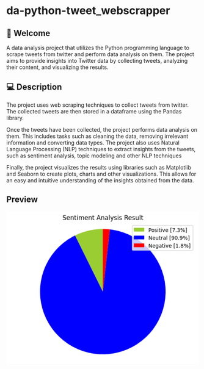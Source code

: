 # da-python-tweet_webscrapper

## :wave: Welcome

A data analysis project that utilizes the Python programming language to scrape tweets from twitter and perform data analysis on them. The project aims to provide insights into Twitter data by collecting tweets, analyzing their content, and visualizing the results.

## 💻 Description

The project uses web scraping techniques to collect tweets from twitter. The collected tweets are then stored in a dataframe using the Pandas library.

Once the tweets have been collected, the project performs data analysis on them. This includes tasks such as cleaning the data, removing irrelevant information and converting data types. The project also uses Natural Language Processing (NLP) techniques to extract insights from the tweets, such as sentiment analysis, topic modeling and other NLP techniques

Finally, the project visualizes the results using libraries such as Matplotlib and Seaborn to create plots, charts and other visualizations. This allows for an easy and intuitive understanding of the insights obtained from the data.


## Preview


![sentiment](sentiment_analysis.png)


